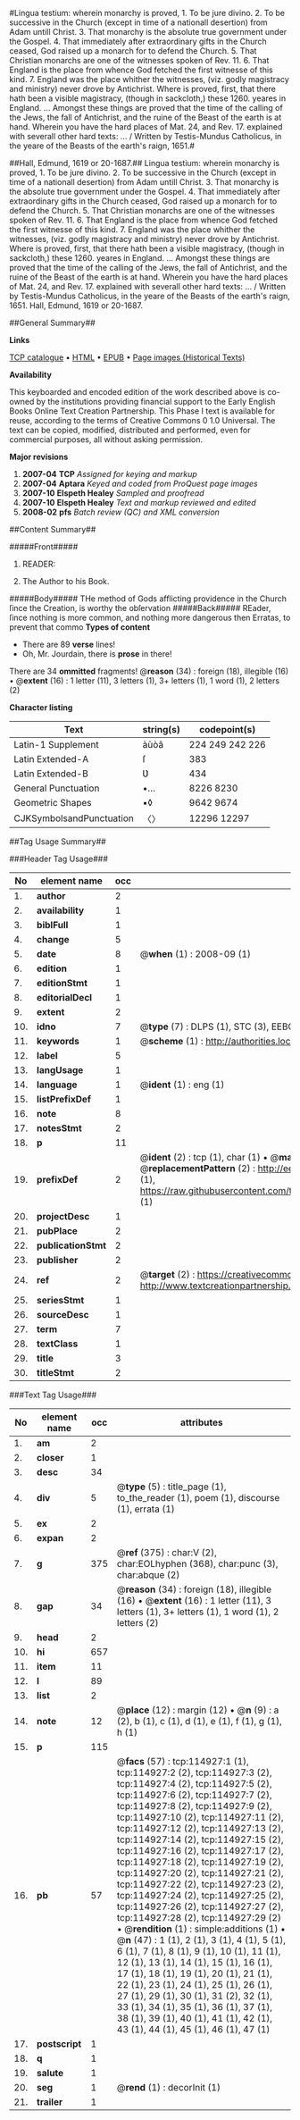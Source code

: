 #Lingua testium: wherein monarchy is proved, 1. To be jure divino. 2. To be successive in the Church (except in time of a nationall desertion) from Adam untill Christ. 3. That monarchy is the absolute true government under the Gospel. 4. That immediately after extraordinary gifts in the Church ceased, God raised up a monarch for to defend the Church. 5. That Christian monarchs are one of the witnesses spoken of Rev. 11. 6. That England is the place from whence God fetched the first witnesse of this kind. 7. England was the place whither the witnesses, (viz. godly magistracy and ministry) never drove by Antichrist. Where is proved, first, that there hath been a visible magistracy, (though in sackcloth,) these 1260. yeares in England. ... Amongst these things are proved that the time of the calling of the Jews, the fall of Antichrist, and the ruine of the Beast of the earth is at hand. Wherein you have the hard places of Mat. 24, and Rev. 17. explained with severall other hard texts: ... / Written by Testis-Mundus Catholicus, in the yeare of the Beasts of the earth's raign, 1651.#

##Hall, Edmund, 1619 or 20-1687.##
Lingua testium: wherein monarchy is proved, 1. To be jure divino. 2. To be successive in the Church (except in time of a nationall desertion) from Adam untill Christ. 3. That monarchy is the absolute true government under the Gospel. 4. That immediately after extraordinary gifts in the Church ceased, God raised up a monarch for to defend the Church. 5. That Christian monarchs are one of the witnesses spoken of Rev. 11. 6. That England is the place from whence God fetched the first witnesse of this kind. 7. England was the place whither the witnesses, (viz. godly magistracy and ministry) never drove by Antichrist. Where is proved, first, that there hath been a visible magistracy, (though in sackcloth,) these 1260. yeares in England. ... Amongst these things are proved that the time of the calling of the Jews, the fall of Antichrist, and the ruine of the Beast of the earth is at hand. Wherein you have the hard places of Mat. 24, and Rev. 17. explained with severall other hard texts: ... / Written by Testis-Mundus Catholicus, in the yeare of the Beasts of the earth's raign, 1651.
Hall, Edmund, 1619 or 20-1687.

##General Summary##

**Links**

[TCP catalogue](http://www.ota.ox.ac.uk/tcp/)  • 
[HTML](http://tei.it.ox.ac.uk/tcp/Texts-HTML/free/A86/A86683.html)  • 
[EPUB](http://tei.it.ox.ac.uk/tcp/Texts-EPUB/free/A86/A86683.epub) • 
[Page images (Historical Texts)](https://data.historicaltexts.jisc.ac.uk/view?pubId=eebo-99862751e&pageId=eebo-99862751e-114927-1)

**Availability**

This keyboarded and encoded edition of the
	       work described above is co-owned by the institutions
	       providing financial support to the Early English Books
	       Online Text Creation Partnership. This Phase I text is
	       available for reuse, according to the terms of Creative
	       Commons 0 1.0 Universal. The text can be copied,
	       modified, distributed and performed, even for
	       commercial purposes, all without asking permission.

**Major revisions**

1. __2007-04__ __TCP__ *Assigned for keying and markup*
1. __2007-04__ __Aptara__ *Keyed and coded from ProQuest page images*
1. __2007-10__ __Elspeth Healey__ *Sampled and proofread*
1. __2007-10__ __Elspeth Healey__ *Text and markup reviewed and edited*
1. __2008-02__ __pfs__ *Batch review (QC) and XML conversion*

##Content Summary##

#####Front#####

1. READER:

1. The Author to his Book.

#####Body#####
THe method of Gods afflicting providence in the Church
ſince the Creation, is worthy the obſervation
#####Back#####
REader, ſince nothing is more common, and nothing more dangerous then
Erratas, to prevent that commo
**Types of content**

  * There are 89 **verse** lines!
  * Oh, Mr. Jourdain, there is **prose** in there!

There are 34 **ommitted** fragments! 
 @__reason__ (34) : foreign (18), illegible (16)  •  @__extent__ (16) : 1 letter (11), 3 letters (1), 3+ letters (1), 1 word (1), 2 letters (2)

**Character listing**


|Text|string(s)|codepoint(s)|
|---|---|---|
|Latin-1 Supplement|àùòâ|224 249 242 226|
|Latin Extended-A|ſ|383|
|Latin Extended-B|Ʋ|434|
|General Punctuation|•…|8226 8230|
|Geometric Shapes|▪◊|9642 9674|
|CJKSymbolsandPunctuation|〈〉|12296 12297|

##Tag Usage Summary##

###Header Tag Usage###

|No|element name|occ|attributes|
|---|---|---|---|
|1.|__author__|2||
|2.|__availability__|1||
|3.|__biblFull__|1||
|4.|__change__|5||
|5.|__date__|8| @__when__ (1) : 2008-09 (1)|
|6.|__edition__|1||
|7.|__editionStmt__|1||
|8.|__editorialDecl__|1||
|9.|__extent__|2||
|10.|__idno__|7| @__type__ (7) : DLPS (1), STC (3), EEBO-CITATION (1), PROQUEST (1), VID (1)|
|11.|__keywords__|1| @__scheme__ (1) : http://authorities.loc.gov/ (1)|
|12.|__label__|5||
|13.|__langUsage__|1||
|14.|__language__|1| @__ident__ (1) : eng (1)|
|15.|__listPrefixDef__|1||
|16.|__note__|8||
|17.|__notesStmt__|2||
|18.|__p__|11||
|19.|__prefixDef__|2| @__ident__ (2) : tcp (1), char (1)  •  @__matchPattern__ (2) : ([0-9\-]+):([0-9IVX]+) (1), (.+) (1)  •  @__replacementPattern__ (2) : http://eebo.chadwyck.com/downloadtiff?vid=$1&page=$2 (1), https://raw.githubusercontent.com/textcreationpartnership/Texts/master/tcpchars.xml#$1 (1)|
|20.|__projectDesc__|1||
|21.|__pubPlace__|2||
|22.|__publicationStmt__|2||
|23.|__publisher__|2||
|24.|__ref__|2| @__target__ (2) : https://creativecommons.org/publicdomain/zero/1.0/ (1), http://www.textcreationpartnership.org/docs/. (1)|
|25.|__seriesStmt__|1||
|26.|__sourceDesc__|1||
|27.|__term__|7||
|28.|__textClass__|1||
|29.|__title__|3||
|30.|__titleStmt__|2||


###Text Tag Usage###

|No|element name|occ|attributes|
|---|---|---|---|
|1.|__am__|2||
|2.|__closer__|1||
|3.|__desc__|34||
|4.|__div__|5| @__type__ (5) : title_page (1), to_the_reader (1), poem (1), discourse (1), errata (1)|
|5.|__ex__|2||
|6.|__expan__|2||
|7.|__g__|375| @__ref__ (375) : char:V (2), char:EOLhyphen (368), char:punc (3), char:abque (2)|
|8.|__gap__|34| @__reason__ (34) : foreign (18), illegible (16)  •  @__extent__ (16) : 1 letter (11), 3 letters (1), 3+ letters (1), 1 word (1), 2 letters (2)|
|9.|__head__|2||
|10.|__hi__|657||
|11.|__item__|11||
|12.|__l__|89||
|13.|__list__|2||
|14.|__note__|12| @__place__ (12) : margin (12)  •  @__n__ (9) : a (2), b (1), c (1), d (1), e (1), f (1), g (1), h (1)|
|15.|__p__|115||
|16.|__pb__|57| @__facs__ (57) : tcp:114927:1 (1), tcp:114927:2 (2), tcp:114927:3 (2), tcp:114927:4 (2), tcp:114927:5 (2), tcp:114927:6 (2), tcp:114927:7 (2), tcp:114927:8 (2), tcp:114927:9 (2), tcp:114927:10 (2), tcp:114927:11 (2), tcp:114927:12 (2), tcp:114927:13 (2), tcp:114927:14 (2), tcp:114927:15 (2), tcp:114927:16 (2), tcp:114927:17 (2), tcp:114927:18 (2), tcp:114927:19 (2), tcp:114927:20 (2), tcp:114927:21 (2), tcp:114927:22 (2), tcp:114927:23 (2), tcp:114927:24 (2), tcp:114927:25 (2), tcp:114927:26 (2), tcp:114927:27 (2), tcp:114927:28 (2), tcp:114927:29 (2)  •  @__rendition__ (1) : simple:additions (1)  •  @__n__ (47) : 1 (1), 2 (1), 3 (1), 4 (1), 5 (1), 6 (1), 7 (1), 8 (1), 9 (1), 10 (1), 11 (1), 12 (1), 13 (1), 14 (1), 15 (1), 16 (1), 17 (1), 18 (1), 19 (1), 20 (1), 21 (1), 22 (1), 23 (1), 24 (1), 25 (1), 26 (1), 27 (1), 29 (1), 30 (1), 31 (2), 32 (1), 33 (1), 34 (1), 35 (1), 36 (1), 37 (1), 38 (1), 39 (1), 40 (1), 41 (1), 42 (1), 43 (1), 44 (1), 45 (1), 46 (1), 47 (1)|
|17.|__postscript__|1||
|18.|__q__|1||
|19.|__salute__|1||
|20.|__seg__|1| @__rend__ (1) : decorInit (1)|
|21.|__trailer__|1||
